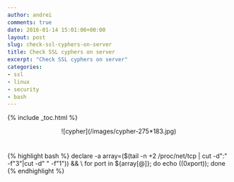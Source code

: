 ```yaml
---
author: andrei
comments: true
date: 2016-01-14 15:01:00+00:00
layout: post
slug: check-ssl-cyphers-on-server 
title: Check SSL cyphers on server
excerpt: "Check SSL cyphers on server"
categories:
- ssl
- linux
- security
- bash
---
```


{% include _toc.html %}

<div style="text-align:center" markdown="1">
![cypher](/images/cypher-275*183.jpg)
</div>


#
{% highlight bash %}
declare -a array=($(tail -n +2 /proc/net/tcp | cut -d":" -f"3"|cut -d" " -f"1")) && \ 
for port in ${array[@]}; do echo $((0x$port)); done
{% endhighlight %}



